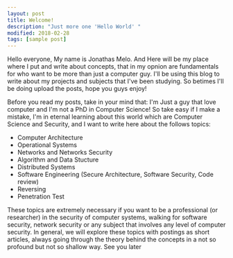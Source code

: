 ```yaml
---
layout: post
title: Welcome!
description: "Just more one 'Hello World' "
modified: 2018-02-28
tags: [sample post]
---
```


<p>
Hello everyone, My name is Jonathas Melo. And Here will be my place where I put and write 
about concepts, that in my opnion are fundamentals for who want to be more than just a computer guy. I'll be using 
this blog to write about my projects and subjects that I've been studying. So betimes 
I'll be doing upload the posts, hope you guys enjoy! 
</p>
<p>
Before you read my posts, take in your mind that: I'm Just a guy that love computer and I'm not a PhD
in Computer Science! So take easy if I make a mistake, I'm in eternal learning about this world which 
are Computer Science and Security, and I want to write here about the follows topics:
</p>

* Computer Architecture
* Operational Systems
* Networks and Networks Security
* Algorithm and Data Stucture
* Distributed Systems
* Software Engineering (Secure Architecture, Software Security, Code review)
* Reversing
* Penetration Test

<p>
These topics are extremely necessary if you want to be a professional (or researcher) in the security of computer systems, walking for software security, network security or any subject that involves any level of computer security. In general, we will explore these topics with postings as short articles, always going through the theory behind the concepts in a not so profound but not so shallow way. See you later
</p> 
